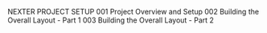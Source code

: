 NEXTER PROJECT SETUP
001 Project Overview and Setup
002 Building the Overall Layout - Part 1
003 Building the Overall Layout - Part 2